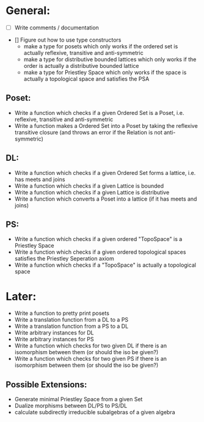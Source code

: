 # General:
- [ ] Write comments / documentation
- [] Figure out how to use type constructors
  - make a type for posets which only works if the ordered set is actually reflexive, transitive and anti-symmetric
  - make a type for distributive bounded lattices which only works if the order is actually a distributive bounded lattice
  - make a type for Priestley Space which only works if the space is actually a topological space and satisfies the PSA
  
  
## Poset:
- Write a function which checks if a given Ordered Set is a Poset, i.e. reflexive, transitive and anti-symmetric
- Write a function makes a Ordered Set into a Poset by taking the reflexive transitive closure (and throws an
    error if the Relation is not anti-symmetric)
## DL: 
- Write a function which checks if a given Ordered Set forms a lattice, i.e. has meets and joins
- Write a function which checks if a given Lattice is bounded
- Write a function which checks if a given Lattice is distributive
- Write a function which converts a Poset into a lattice (if it has meets and joins)
## PS: 
- Write a function which checks if a given ordered "TopoSpace" is a Priestley Space
- Write a function which checks if a given ordered topological spaces satisfies the Priestley Seperation axiom
- Write a function which checks if a "TopoSpace" is actually a topological space 



# Later:
- Write a function to pretty print posets
- Write a translation function from a DL to a PS
- Write a translation function from a PS to a DL 
- Write arbitrary instances for DL
- Write arbitrary instances for PS
- Write a function which checks for two given DL if there is an isomorphism between them (or should the iso be given?)
- Write a function which checks for two given PS if there is an isomorphism between them (or should the iso be given?)

## Possible Extensions:
- Generate minimal Priestley Space from a given Set
- Dualize morphisms between DL/PS to PS/DL
- calculate subdirectly irreducible subalgebras of a given algebra